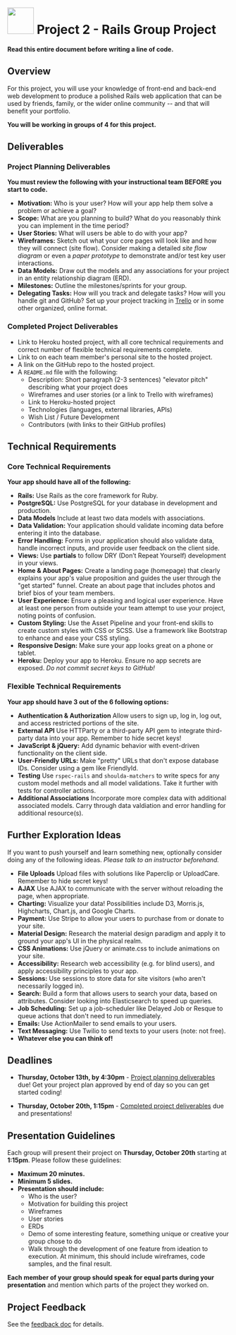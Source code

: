 # <img src="https://cloud.githubusercontent.com/assets/7833470/10899314/63829980-8188-11e5-8cdd-4ded5bcb6e36.png" height="60"> Project 2 - Rails Group Project

**Read this entire document before writing a line of code.**

## Overview

For this project, you will use your knowledge of front-end and back-end web development to produce a polished Rails web application that can be used by friends, family, or the wider online community -- and that will benefit your portfolio.

**You will be working in groups of 4 for this project.**

## Deliverables

### Project Planning Deliverables

**You must review the following with your instructional team BEFORE you start to code.**

* **Motivation:** Who is your user? How will your app help them solve a problem or achieve a goal?
* **Scope:** What are you planning to build? What do you reasonably think you can implement in the time period?
* **User Stories:** What will users be able to do with your app? 
* **Wireframes:** Sketch out what your core pages will look like and how they will connect (site flow). Consider making a detailed *site flow diagram* or even a *paper prototype* to demonstrate and/or test key user interactions.
* **Data Models:** Draw out the models and any associations for your project in an entity relationship diagram (ERD).
* **Milestones:** Outline the milestones/sprints for your group.
* **Delegating Tasks:** How will you track and delegate tasks? How will you handle git and GitHub? Set up your project tracking in <a href="https://trello.com">Trello</a> or in some other organized, online format.

### Completed Project Deliverables

* Link to Heroku hosted project, with all core technical requirements and correct number of flexible technical requirements complete.
* Link to on each team member's personal site to the hosted project.
* A link on the GitHub repo to the hosted project. 
* A `README.md` file with the following:
  * Description: Short paragraph (2-3 sentences) "elevator pitch" describing what your project does
  * Wireframes and user stories (or a link to Trello with wireframes)
  * Link to Heroku-hosted project
  * Technologies (languages, external libraries, APIs)
  * Wish List / Future Development
  * Contributors (with links to their GitHub profiles)

## Technical Requirements

### Core Technical Requirements

**Your app should have all of the following:**

* **Rails:** Use Rails as the core framework for Ruby.
* **PostgreSQL:** Use PostgreSQL for your database in development and production.
* **Data Models** Include at least two data models with associations.
* **Data Validation:** Your application should validate incoming data before entering it into the database.
* **Error Handling:** Forms in your application should also validate data, handle incorrect inputs, and provide user feedback on the client side.
* **Views:** Use **partials** to follow DRY (Don’t Repeat Yourself) development in your views.
* **Home & About Pages:** Create a landing page (homepage) that clearly explains your app's value proposition and guides the user through the "get started" funnel. Create an about page that includes photos and brief bios of your team members.
* **User Experience:** Ensure a pleasing and logical user experience. Have at least one person from outside your team attempt to use your project, noting points of confusion.
* **Custom Styling:** Use the Asset Pipeline and your front-end skills to create custom styles with CSS or SCSS.   Use a framework like Bootstrap to enhance and ease your CSS styling.
* **Responsive Design:** Make sure your app looks great on a phone or tablet.
* **Heroku:** Deploy your app to Heroku. Ensure no app secrets are exposed. *Do not commit secret keys to GitHub!*

### Flexible Technical Requirements

**Your app should have 3 out of the 6 following options:**

* **Authentication & Authorization** Allow users to sign up, log in, log out, and access restricted portions of the site. 
* **External API** Use HTTParty or a third-party API gem to integrate third-party data into your app. Remember to hide secret keys!
* **JavaScript & jQuery:** Add dynamic behavior with event-driven functionality on the client side.
* **User-Friendly URLs:** Make "pretty" URLs that don't expose database IDs. Consider using a gem like FriendlyId.
* **Testing** Use `rspec-rails` and `shoulda-matchers` to write specs for any custom model methods and all model validations. Take it further with tests for controller actions. 
* **Additional Associations**  Incorporate more complex data with additional associated models. Carry through data valdiation and error handling for additional resource(s). 



## Further Exploration Ideas

If you want to push yourself and learn something new, optionally consider doing any of the following ideas. *Please talk to an instructor beforehand.*


* **File Uploads** Upload files with solutions like Paperclip or UploadCare.  Remember to hide secret keys!
* **AJAX** Use AJAX to communicate with the server without reloading the page, when appropriate.
* **Charting:** Visualize your data! Possibilities include D3, Morris.js, Highcharts, Chart.js, and Google Charts.
* **Payment:** Use Stripe to allow your users to purchase from or donate to your site.
* **Material Design:** Research the material design paradigm and apply it to ground your app's UI in the physical realm.
* **CSS Animations:** Use jQuery or animate.css to include animations on your site.
* **Accessibility:** Research web accessibility (e.g. for blind users), and apply accessibility principles to your app.
* **Sessions:** Use sessions to store data for site visitors (who aren't necessarily logged in).
* **Search:** Build a form that allows users to search your data, based on attributes. Consider looking into Elasticsearch to speed up queries.
* **Job Scheduling:** Set up a job-scheduler like Delayed Job or Resque to queue actions that don't need to run immediately.
* **Emails:** Use ActionMailer to send emails to your users.
* **Text Messaging:** Use Twilio to send texts to your users (note: not free).
* **Whatever else you can think of!**


## Deadlines

* **Thursday, October 13th, by 4:30pm** - [Project planning deliverables](#project-planning-deliverables) due! Get your project plan approved by end of day so you can get started coding!

* **Thursday, October 20th, 1:15pm** - [Completed project deliverables](#completed-project-deliverables) due and presentations!



## Presentation Guidelines

Each group will present their project on **Thursday, October 20th** starting at **1:15pm**. Please follow these guidelines:

* **Maximum 20 minutes.**
* **Minimum 5 slides.** 
* **Presentation should include:**
  * Who is the user?
  * Motivation for building this project
  * Wireframes
  * User stories
  * ERDs
  * Demo of some interesting feature, something unique or creative your group chose to do
  * Walk through the development of one feature from ideation to execution. At minimum, this should include wireframes, code samples, and the final result.
  
**Each member of your group should speak for equal parts during your presentation** and mention which parts of the project they worked on.


## Project Feedback

See the [feedback doc](./project2-feedback.md) for details.
